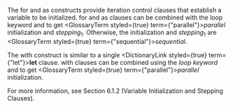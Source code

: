  



The for and as constructs provide iteration control clauses that establish a variable to be initialized. for and as clauses can be combined with the loop keyword and to get <GlossaryTerm styled={true} term={"parallel"}><i>parallel</i></GlossaryTerm> initialization and *stepping*<sub>1</sub>. Otherwise, the initialization and *stepping*<sub>1</sub> are <GlossaryTerm styled={true} term={"sequential"}><i>sequential</i></GlossaryTerm>. 



The with construct is similar to a single <DictionaryLink styled={true} term={"let"}><b>let</b></DictionaryLink> clause. with clauses can be combined using the *loop keyword* and to get <GlossaryTerm styled={true} term={"parallel"}><i>parallel</i></GlossaryTerm> initialization. 



For more information, see Section 6.1.2 (Variable Initialization and Stepping Clauses).
 